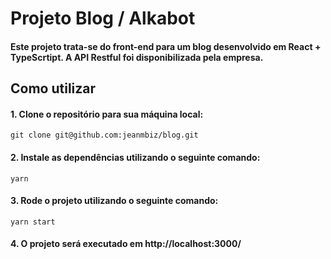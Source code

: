 # Projeto Blog / Alkabot

#### Este projeto trata-se do front-end para um blog desenvolvido em React + TypeScrtipt. A API Restful foi disponibilizada pela empresa.

## Como utilizar

#### 1. Clone o repositório para sua máquina local:

```
git clone git@github.com:jeanmbiz/blog.git
```

#### 2. Instale as dependências utilizando o seguinte comando:

```
yarn
```

#### 3. Rode o projeto utilizando o seguinte comando:

```
yarn start
```

#### 4. O projeto será executado em http://localhost:3000/

